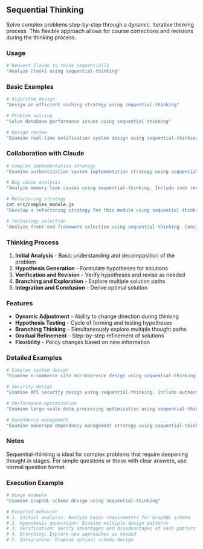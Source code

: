 ## Sequential Thinking

Solve complex problems step-by-step through a dynamic, iterative thinking process. This flexible approach allows for course corrections and revisions during the thinking process.

### Usage

```bash
# Request Claude to think sequentially
"Analyze [task] using sequential-thinking"
```

### Basic Examples

```bash
# Algorithm design
"Design an efficient caching strategy using sequential-thinking"

# Problem solving
"Solve database performance issues using sequential-thinking"

# Design review
"Examine real-time notification system design using sequential-thinking"
```

### Collaboration with Claude

```bash
# Complex implementation strategy
"Examine authentication system implementation strategy using sequential-thinking. Consider OAuth2, JWT, and session management"

# Bug cause analysis
"Analyze memory leak causes using sequential-thinking. Include code review and profiling results"

# Refactoring strategy
cat src/complex_module.js
"Develop a refactoring strategy for this module using sequential-thinking"

# Technology selection
"Analyze front-end framework selection using sequential-thinking. Consider project requirements and constraints"
```

### Thinking Process

1. **Initial Analysis** - Basic understanding and decomposition of the problem
2. **Hypothesis Generation** - Formulate hypotheses for solutions
3. **Verification and Revision** - Verify hypotheses and revise as needed
4. **Branching and Exploration** - Explore multiple solution paths
5. **Integration and Conclusion** - Derive optimal solution

### Features

- **Dynamic Adjustment** - Ability to change direction during thinking
- **Hypothesis Testing** - Cycle of forming and testing hypotheses
- **Branching Thinking** - Simultaneously explore multiple thought paths
- **Gradual Refinement** - Step-by-step refinement of solutions
- **Flexibility** - Policy changes based on new information

### Detailed Examples

```bash
# Complex system design
"Examine e-commerce site microservice design using sequential-thinking. Include order processing, inventory management, and payment integration"

# Security design
"Examine API security design using sequential-thinking. Include authentication, authorization, rate limiting, and audit logging"

# Performance optimization
"Examine large-scale data processing optimization using sequential-thinking. Consider memory usage, processing speed, and scalability"

# Dependency management
"Examine monorepo dependency management strategy using sequential-thinking. Include build time, deployment, and test execution"
```

### Notes

Sequential-thinking is ideal for complex problems that require deepening thought in stages. For simple questions or those with clear answers, use normal question format.

### Execution Example

```bash
# Usage example
"Examine GraphQL schema design using sequential-thinking"

# Expected behavior
# 1. Initial analysis: Analyze basic requirements for GraphQL schema
# 2. Hypothesis generation: Examine multiple design patterns
# 3. Verification: Verify advantages and disadvantages of each pattern
# 4. Branching: Explore new approaches as needed
# 5. Integration: Propose optimal schema design
```
